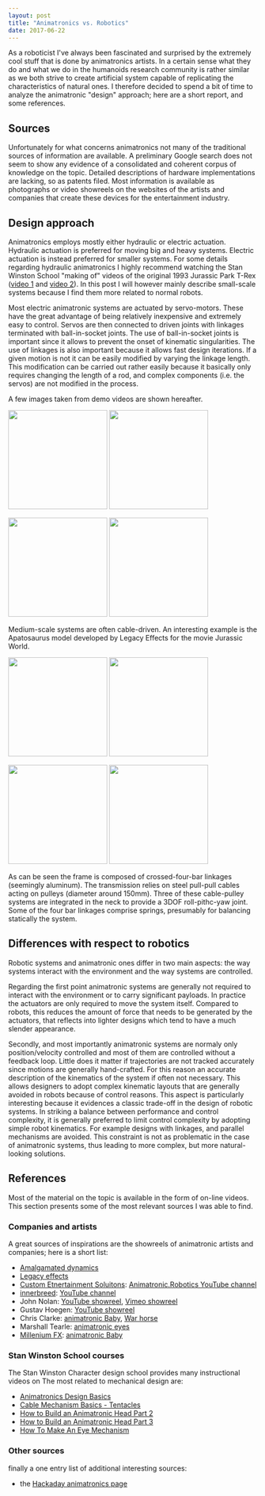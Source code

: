 ```yaml
---
layout: post
title: "Animatronics vs. Robotics"
date: 2017-06-22
---
```


As a roboticist I've always been fascinated and surprised by the extremely cool stuff that is done by animatronics artists. In a certain sense what they do and what we do in the humanoids research community is rather similar as we both strive to create artificial system capable of replicating the characteristics of natural ones. I therefore decided to spend a bit of time to analyze the animatronic "design" approach; here are a short report, and some references.

## Sources

Unfortunately for what concerns animatronics not many of the traditional sources of information are available.
A preliminary Google search does not seem to show any evidence of a consolidated and coherent corpus of knowledge on the topic.
Detailed descriptions of hardware implementations are lacking, so as patents filed.
Most information is available as photographs or video showreels on the websites of the artists and companies that create these devices for the entertainment industry.

## Design approach

Animatronics employs mostly either hydraulic or electric actuation. Hydraulic actuation is preferred for moving big and heavy systems. Electric actuation is instead preferred for smaller systems.
For some details regarding hydraulic animatronics I highly recommend watching the Stan Winston School "making of" videos of the original 1993 Jurassic Park T-Rex ([video 1](https://www.youtube.com/watch?v=4SK1qTnhHzI) and [video 2](https://www.youtube.com/watch?v=EoswY2-1AbM)).
In this post I will however mainly describe small-scale systems because I find them more related to normal robots.

Most electric animatronic systems are actuated by servo-motors. These have the great advantage of being relatively inexpensive and extremely easy to control.
Servos are then connected to driven joints with linkages terminated with ball-in-socket joints.
The use of ball-in-socket joints is important since it allows to prevent the onset of kinematic singularities.
The use of linkages is also important because it allows fast design iterations. If a given motion is not it can be easily modified by varying the linkage length. This modification can be carried out rather easily because it basically only requires changing the length of a rod, and complex components (i.e. the servos) are not modified in the process.

A few images taken from demo videos are shown hereafter.

<img src='{{ site.url }}/asset-bank/animatronic_wrist_1_col1.jpg' height=200pt/> <img src='{{ site.url }}/asset-bank/animatronic_wrist_2_col2.jpg' height=200pt/>

<img src='{{ site.url }}/asset-bank/animatronic_eyes_col1.jpg' height=200pt/> <img src='{{ site.url }}/asset-bank/animatronic_head_col2.jpg' height=200pt/>

Medium-scale systems are often cable-driven. An interesting example is the Apatosaurus model developed by Legacy Effects for the movie Jurassic World.

<img src='{{ site.url }}/asset-bank/animatronic_apatosaurus_col1.jpg' height=200pt/> <img src='{{ site.url }}/asset-bank/animatronic_apatosaurus_neck_1_col3.jpg' height=200pt/>

<img src='{{ site.url }}/asset-bank/animatronic_apatosaurus_neck_2_col2.jpg' height=200pt/> <img src='{{ site.url }}/asset-bank/animatronic_apatosaurus_neck_3_col1.jpg' height=200pt/>

As can be seen the frame is composed of crossed-four-bar linkages (seemingly aluminum).
The transmission relies on steel pull-pull cables acting on pulleys (diameter around 150mm).
Three of these cable-pulley systems are integrated in the neck to provide a 3DOF roll-pithc-yaw joint.
Some of the four bar linkages comprise springs, presumably for balancing statically the system.

## Differences with respect to robotics

Robotic systems and animatronic ones differ in two main aspects: the way systems interact with the environment and the way systems are controlled.

Regarding the first point animatronic systems are generally not required to interact with the environment or to carry significant payloads. In practice the actuators are only required to move the system itself. Compared to robots, this reduces the amount of force that needs to be generated by the actuators, that reflects into lighter designs which tend to have a much slender appearance.

Secondly, and most importantly animatronic systems are normaly only position/velocity controlled and most of them are controlled without a feedback loop.
Little does it matter if trajectories are not tracked accurately since motions are generally hand-crafted.
For this reason an accurate description of the kinematics of the system if often not necessary.
This allows designers to adopt complex kinematic layouts that are generally avoided in robots because of control reasons. This aspect is particularly interesting because it evidences a classic trade-off in the design of robotic systems.
In striking a balance between performance and control complexity, it is generally preferred to limit control complexity by adopting simple robot kinematics. For example designs with linkages, and parallel mechanisms are avoided.
This constraint is not as problematic in the case of animatronic systems, thus leading to more complex, but more natural-looking solutions.

## References

Most of the material on the topic is available in the form of on-line videos.
This section presents some of the most relevant sources I was able to find.

### Companies and artists

A great sources of inspirations are the showreels of animatronic artists and companies; here is a short list:
* [Amalgamated dynamics](https://www.youtube.com/user/studioADI)
* [Legacy effects](http://www.legacyefx.com/)
* [Custom Etnertainment Soluitons](http://animatronicrobotics.com/): [Animatronic.Robotics YouTube channel](https://www.youtube.com/channel/UCZa38qET1gZoRLYFCDzzzqw)
* [innerbreed](https://www.innerbreed.co.uk/): [YouTube channel](https://www.youtube.com/channel/UC6z8BJAsDHkoeCcVuw3VmfA)
* John Nolan: [YouTube showreel](https://www.youtube.com/watch?v=HyNh3AXegxw), [Vimeo showreel](https://vimeo.com/112160428)
* Gustav Hoegen: [YouTube showreel](https://www.youtube.com/watch?v=G1iVJExd5vA)
* Chris Clarke: [animatronic Baby](https://www.youtube.com/watch?v=RbgzqFtcALA), [War horse](https://www.youtube.com/watch?v=9vHIoY5Fprk)
* Marshall Tearle: [animatronic eyes](https://www.youtube.com/watch?v=6jqvu_MQ5pc)
* [Millenium FX](http://www.millenniumfx.co.uk/): [animatronic Baby](https://www.youtube.com/watch?v=Dgz4BRivvHo)

### Stan Winston School courses

The Stan Winston Character design school provides many instructional videos on
The most related to mechanical design are:
* [Animatronics Design Basics](https://www.stanwinstonschool.com/tutorials/animatronics-basics-an-introduction-to-the-mechanical-skeleton)
* [Cable Mechanism Basics - Tentacles](https://www.stanwinstonschool.com/tutorials/animatronic-tentacle-mechanism-basics)
* [How to Build an Animatronic Head Part 2](https://www.stanwinstonschool.com/tutorials/character-animatronics-how-to-build-an-animatronic-head-part-2-eye-mechanism-construction-installation)
* [How to Build an Animatronic Head Part 3](https://www.stanwinstonschool.com/tutorials/how-to-build-an-animatronic-head-part-3-eyebrow-and-jaw-mechanisms)
* [How To Make An Eye Mechanism](https://www.stanwinstonschool.com/tutorials/how-to-make-an-eye-mechanism-design-3d-printing-assembly)

### Other sources

finally a one entry list of additional interesting sources:
* the [Hackaday animatronics page](http://hackaday.com/tag/animatronics/)



<!--
other refs
[How to Make Animatronic Characters - Organic Mechanics Part 1 ](https://www.stanwinstonschool.com/tutorials/animatronic-character-creation-organic-mechanics-part-one)

[How to Build an Animatronic Head Part 1](https://www.stanwinstonschool.com/tutorials/character-animatronics-how-to-build-an-animatronic-head-part-1-mechanical-underskull)

[How to Build an Animatronic Head Part 4](https://www.stanwinstonschool.com/tutorials/how-to-build-an-animatronic-head-part-4-lip-mechanisms-skin-testing-basic-programming)

[Puppet Mechanism Basics: Eyes, Eyebrows, Ears - Part 1](https://www.stanwinstonschool.com/tutorials/puppet-mechanism-basics-eyes-brows-ears-part-1)

[Puppet Mechanism Basics - Eyes, Brows & Ears - Part 2](https://www.stanwinstonschool.com/tutorials/puppet-mechanism-basics-eyes-brows-ears-part-2)

http://gadgetfx.wixsite.com/gadgetfx-english/animatronicspuppets
--->
